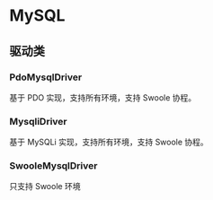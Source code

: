 # MySQL

## 驱动类

### PdoMysqlDriver

基于 PDO 实现，支持所有环境，支持 Swoole 协程。

### MysqliDriver

基于 MySQLi 实现，支持所有环境，支持 Swoole 协程。

### SwooleMysqlDriver

只支持 Swoole 环境
